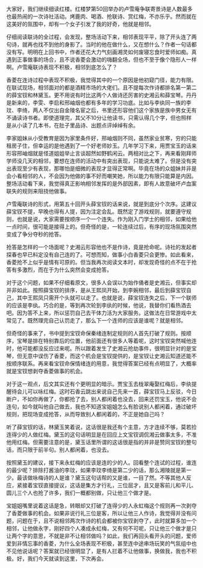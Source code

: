 
大家好，我们继续细读红楼。红楼梦第50回举办的卢雪庵争联寄景诗是人数最多也最热闹的一次诗社活动。烤鹿肉、喝酒、抢联诗、赏红梅，不亦乐乎。然而就在这美好的氛围中，却有一个女子引发了我的好奇，他就是相邻。

仔细阅读联诗的全过程，会发现，整场活动下来，相邻表现平平，除了开头连了两句诗，就再也找不到他的身影了。当时的他在做什么，又在想什么？作者一句话都没有写。明明在上回书中，作者还花大力气刻画湘灵如何废寝忘食时爱师如痴。真遇到正事做事的场合，且不说香菱会激动的嗨翻全场，但也不至于像个隐形人一样啊。卢雪庵联诗表现不积极，相邻到底怎么了？

香菱在连诗过程中表现不积极，我觉得其中的一个原因是他初窥门径，能力有限。在联试现场，相邻面对的都是酒精市场的大佬们。且不提每次作诗都排名第一第二的薛宝钗和林黛玉。更不用说有时比这两个人做诗还厉害的史湘云和薛宝琴。丹丹是新来的，李雯、李启和邢岫烟也都有多年的学习功底。比如与李纨同一族的李玟、李绮，两人不仅出自金陵名宦之后，书里还形容他们这个家族是族中男女无有不诵读诗书者。即使道理完，其父不10分让他读书，只需认得几个字，但也照样是从小读了几本书，在肚子里品诗、出题点评绰绰有余。

李家姐妹从小受教育是因为家里条件好，邢岫烟则不同，虽然家业贫寒，穷的只能租房子住，但幸运的是他遇到了一个好老师妙玉。几年学习下来，用贾宝玉的话来形容邢岫烟就是怪道姐姐举止言谈超然如野鹤闲云。两相对比之下，再来看刚拜师学师没几天的相邻，要想在连师的活动中有突出表现，只能说太难了。但是没有突出表现至少有表现，那哪怕是细微的表现才显得正常啊。毕竟在场的众姐妹并非是会小看相邻的人，不会因为他做的事不好而嘲笑她，所以能力有限只能算是内因。整场活动看下来，我觉得真正影响相邻发挥的是外部因素，即有人故意破坏卢血案联失的规则来阻挠他做事。

卢雪庵联诗的形式，用第五十回开头薛宝钗的话来说，就是到底分个次序。这建议薛宝钗不提，早晚也得有人提，因为注定会乱。既然定了游戏规则，就要遵守规则，也就是说，大家需要按顺序一个一个连失。作为刚入门学士的相邻，如果给他一点时间，很可能是接得上的。但奇怪的是，一轮连续过后，有序的现场氛围突然变成了争分夺秒的抢答。

抢答是怎样的一个场面呢？史湘云形容他也不是作诗，竟是抢命呢。诗社的发起者探春也早已料定没有自己连的了。可想而知，做事小白香菱只会更惨。如此看来，香菱抢不上似乎是情有可原的。但当我再次阅读文本时，却发现奇怪的点不在于抢答有多激烈，而在于为什么突然会变成抢答。

对于这个问题，如果不仔细看原文，很多人会误以为始作俑者是史湘云，但事实却并非如此。按照薛宝钗的排序，是从王熙凤开始，到李婉相邻，最后到薛宝钗自己，其中王熙凤只需开个头就可以走了。也就是说，薛宝钗连失之后，下一个联师的应该是李纨。巧合的是，等到再次轮到李纨的时候，他说，我替你们看热酒去吧。因为答不上来，所以惩罚自己去干体力活为大家服务。这做法在日常游戏中太常见了。既然理完自己认罚走了，那么下一个连师的应该是谁呢？就是相邻。

但奇怪的事来了，书中提到宝钗命保秦绪连制定规则的人首先打破了规则。按顺序，宝琴是排在特别靠后的位置，他前面还有很多人等着呢，这时宝钗突然喊他连时，他可能都没反应过来呢。所以跟着发生了史湘云抢劫事件，很明显针对的是宝琴，但无意中误伤了香菱，而这个机会是宝钗提供的，是宝钗让史湘云知道还能不按顺序联系。再来看宝钗命保情绪连的用意，我觉得答案已经有点明显了，大概率就是宝钗想剥夺香菱做事的机会。

对于这一观点，后文其实还有个更明显的暗示。贾宝玉去栊翠庵娶红梅后，李纨提醒待会儿可以咏红梅。这时石香云跳出来说自己先来一首，薛宝钗马上反驳，今日断户，不如你再做了，你都抢了去，别人都闲着也没去，回来还罚宝玉，他说不会连句，如今就叫他自己做去，我也不知道宝姐姐怎么有脸说别人都闲着，通过破坏规则，把现场变成抢答，从而导致别人都闲着的，不正是她自己吗？

听了薛宝钗的话，林黛玉笑着说，这话很是我还有个主意，方才连续不够，莫若捡连得少的人做红梅。黛玉的这句话明显是在回应上文宝钗调侃湘云做事太多，不准他用红梅。但需要注意的是，黛玉话里所谓的这话很是指的并非是赞同宝钗的整句话，而只限于前半句。别人都闲着，也没去。

按照黛玉的建议，接下来永虹梅的应该是连的少的人。回看整个连试的过程，谁连的最少呢？排除打酱油的李玟，如果李玟李绮是第二少的话，那么湘陵就是第一少。最该做咏梅诗的人是谁？黛玉这句话帮的又是谁，一目了然。不等其他人反应，紧接着宝钗直接提议，这话是集方才行礼，三位屈才，且又是客前儿和平儿、圆儿三个人也抢了许多，我们一概都别做，只让他三个做才是。

宝姐姐嘴里说着这话是急，转眼却又打破了连得少的人永虹梅这个规则再一次剥夺了香菱做事的机会。如果非说行礼三位是客，所以让他三人作诗，我觉得并没有问题，问题在于，且不说相邻两次作诗的机会都被你宝钗剥夺了，此时就算多加一个相邻，让他做永字，刚好四个人凑成永虹梅，又有何不可呢，只让他三个做才是只让两个字的意思，不就是非不让相邻做吗？如此，我们再回头看开头的问题，爱师爱到非情忘事的香菱，为什么全场表现不积极，甚至连中途串场玩笑的气氛组中也不见他说话呢？答案就已经很明显了，是有人拦着不让他做事，换做我，我也不积极。好，我们今天就读到这里，下次再会。


